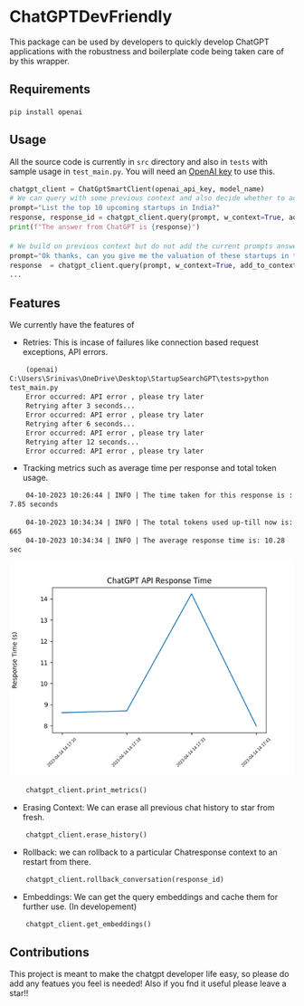 # ChatGPTDevFriendly


This package can be used by developers to quickly develop ChatGPT applications with the robustness 
and boilerplate code being taken care of by this wrapper.

## Requirements 
`pip install openai`

## Usage 

All the source code is currently in `src` directory and also in `tests` with sample usage in `test_main.py`. You will need an [OpenAI key](https://platform.openai.com/account/api-keys
) to use this. 

```python
chatgpt_client = ChatGptSmartClient(openai_api_key, model_name)
# We can query with some previous context and also decide whether to add a prompts answer to the context
prompt="List the top 10 upcoming startups in India?"
response, response_id = chatgpt_client.query(prompt, w_context=True, add_to_context=True)
print(f"The answer from ChatGPT is {response}")

# We build on previous context but do not add the current prompts answer to context
prompt="Ok thanks, can you give me the valuation of these startups in tabular format"
response  = chatgpt_client.query(prompt, w_context=True, add_to_context=False)
...

```

## Features
We currently have the features of
- Retries: This is incase of failures like connection based request exceptions, API errors.
```
    (openai) C:\Users\Srinivas\OneDrive\Desktop\StartupSearchGPT\tests>python test_main.py
    Error occurred: API error , please try later
    Retrying after 3 seconds...
    Error occurred: API error , please try later
    Retrying after 6 seconds...
    Error occurred: API error , please try later
    Retrying after 12 seconds...
    Error occurred: API error , please try later
``` 
- Tracking metrics such as average time per response and total token usage.
```
    04-10-2023 10:26:44 | INFO | The time taken for this response is : 7.85 seconds

    04-10-2023 10:34:34 | INFO | The total tokens used up-till now is: 665
    04-10-2023 10:34:34 | INFO | The average response time is: 10.28 sec
```
![Sample response times graph](response_times.png)

```python
    chatgpt_client.print_metrics()
```
- Erasing Context: We can erase all previous chat history to star from fresh.
```python
    chatgpt_client.erase_history()
```
- Rollback: we can rollback to a particular Chatresponse context to an restart from there.
```python
    chatgpt_client.rollback_conversation(response_id)
```

- Embeddings: We can get the query embeddings and cache them for further use. (In developement)
```python
    chatgpt_client.get_embeddings()
```

## Contributions

This project is meant to make the chatgpt developer life easy, so please do add any featues you feel is needed! Also if you fnd it useful please leave a star!! 

